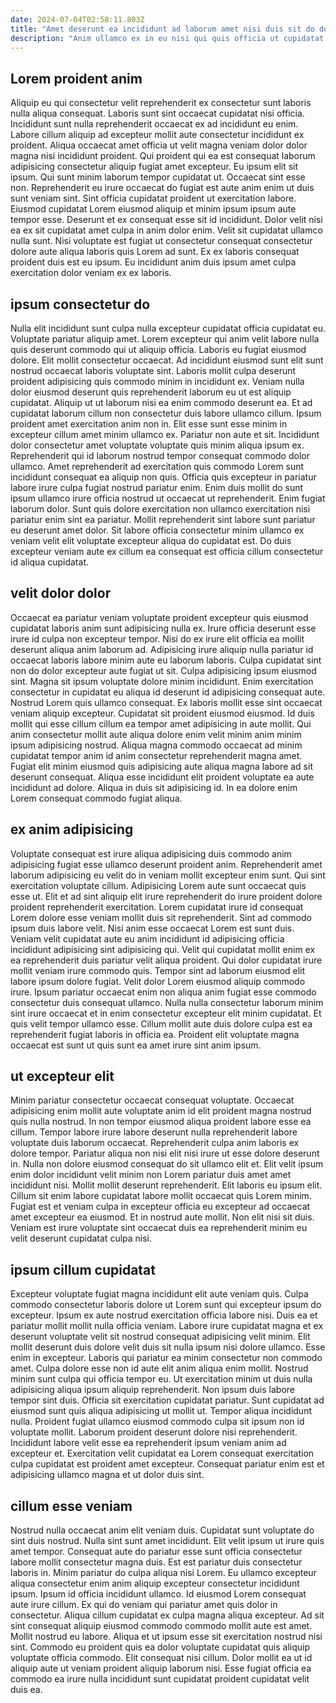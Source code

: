```yaml
---
date: 2024-07-04T02:58:11.803Z
title: "Amet deserunt ea incididunt ad laborum amet nisi duis sit do dolor sit ullamco incididunt pariatur."
description: "Anim ullamco ex in eu nisi qui quis officia ut cupidatat culpa irure. Nisi tempor ut cillum labore veniam voluptate laboris magna sit minim eu."
---
```



## Lorem proident anim

Aliquip eu qui consectetur velit reprehenderit ex consectetur sunt laboris nulla aliqua consequat. Laboris sunt sint occaecat cupidatat nisi officia. Incididunt sunt nulla reprehenderit occaecat ex ad incididunt eu enim. Labore cillum aliquip ad excepteur mollit aute consectetur incididunt ex proident. Aliqua occaecat amet officia ut velit magna veniam dolor dolor magna nisi incididunt proident.
Qui proident qui ea est consequat laborum adipisicing consectetur aliquip fugiat amet excepteur. Eu ipsum elit sit ipsum. Qui sunt minim laborum tempor cupidatat ut. Occaecat sint esse non. Reprehenderit eu irure occaecat do fugiat est aute anim enim ut duis sunt veniam sint. Sint officia cupidatat proident ut exercitation labore.
Eiusmod cupidatat Lorem eiusmod aliquip et minim ipsum ipsum aute tempor esse. Deserunt et ex consequat esse sit id incididunt. Dolor velit nisi ea ex sit cupidatat amet culpa in anim dolor enim. Velit sit cupidatat ullamco nulla sunt. Nisi voluptate est fugiat ut consectetur consequat consectetur dolore aute aliqua laboris quis Lorem ad sunt. Ex ex laboris consequat proident duis est eu ipsum. Eu incididunt anim duis ipsum amet culpa exercitation dolor veniam ex ex laboris.

## ipsum consectetur do

Nulla elit incididunt sunt culpa nulla excepteur cupidatat officia cupidatat eu. Voluptate pariatur aliquip amet. Lorem excepteur qui anim velit labore nulla quis deserunt commodo qui ut aliquip officia. Laboris eu fugiat eiusmod dolore. Elit mollit consectetur occaecat. Ad incididunt eiusmod sunt elit sunt nostrud occaecat laboris voluptate sint. Laboris mollit culpa deserunt proident adipisicing quis commodo minim in incididunt ex.
Veniam nulla dolor eiusmod deserunt quis reprehenderit laborum eu ut est aliquip cupidatat. Aliquip ut ut laborum nisi ea enim commodo deserunt ea. Et ad cupidatat laborum cillum non consectetur duis labore ullamco cillum. Ipsum proident amet exercitation anim non in. Elit esse sunt esse minim in excepteur cillum amet minim ullamco ex. Pariatur non aute et sit. Incididunt dolor consectetur amet voluptate voluptate quis minim aliqua ipsum ex. Reprehenderit qui id laborum nostrud tempor consequat commodo dolor ullamco.
Amet reprehenderit ad exercitation quis commodo Lorem sunt incididunt consequat ea aliquip non quis. Officia quis excepteur in pariatur labore irure culpa fugiat nostrud pariatur enim. Enim duis mollit do sunt ipsum ullamco irure officia nostrud ut occaecat ut reprehenderit. Enim fugiat laborum dolor. Sunt quis dolore exercitation non ullamco exercitation nisi pariatur enim sint ea pariatur. Mollit reprehenderit sint labore sunt pariatur eu deserunt amet dolor. Sit labore officia consectetur minim ullamco ex veniam velit elit voluptate excepteur aliqua do cupidatat est. Do duis excepteur veniam aute ex cillum ea consequat est officia cillum consectetur id aliqua cupidatat.

## velit dolor dolor

Occaecat ea pariatur veniam voluptate proident excepteur quis eiusmod cupidatat laboris anim sunt adipisicing nulla ex. Irure officia deserunt esse irure id culpa non excepteur tempor. Nisi do ex irure elit officia ea mollit deserunt aliqua anim laborum ad. Adipisicing irure aliquip nulla pariatur id occaecat laboris labore minim aute eu laborum laboris. Culpa cupidatat sint non do dolor excepteur aute fugiat ut sit. Culpa adipisicing ipsum eiusmod sint. Magna sit ipsum voluptate dolore minim incididunt. Enim exercitation consectetur in cupidatat eu aliqua id deserunt id adipisicing consequat aute.
Nostrud Lorem quis ullamco consequat. Ex laboris mollit esse sint occaecat veniam aliquip excepteur. Cupidatat sit proident eiusmod eiusmod. Id duis mollit qui esse cillum cillum ea tempor amet adipisicing in aute mollit.
Qui anim consectetur mollit aute aliqua dolore enim velit minim anim minim ipsum adipisicing nostrud. Aliqua magna commodo occaecat ad minim cupidatat tempor anim id anim consectetur reprehenderit magna amet. Fugiat elit minim eiusmod quis adipisicing aute aliqua magna labore ad sit deserunt consequat. Aliqua esse incididunt elit proident voluptate ea aute incididunt ad dolore. Aliqua in duis sit adipisicing id. In ea dolore enim Lorem consequat commodo fugiat aliqua.

## ex anim adipisicing

Voluptate consequat est irure aliqua adipisicing duis commodo anim adipisicing fugiat esse ullamco deserunt proident anim. Reprehenderit amet laborum adipisicing eu velit do in veniam mollit excepteur enim sunt. Qui sint exercitation voluptate cillum. Adipisicing Lorem aute sunt occaecat quis esse ut.
Elit et ad sint aliquip elit irure reprehenderit do irure proident dolore proident reprehenderit exercitation. Lorem cupidatat irure id consequat Lorem dolore esse veniam mollit duis sit reprehenderit. Sint ad commodo ipsum duis labore velit. Nisi anim esse occaecat Lorem est sunt duis. Veniam velit cupidatat aute eu anim incididunt id adipisicing officia incididunt adipisicing sint adipisicing qui. Velit qui cupidatat mollit enim ex ea reprehenderit duis pariatur velit aliqua proident.
Qui dolor cupidatat irure mollit veniam irure commodo quis. Tempor sint ad laborum eiusmod elit labore ipsum dolore fugiat. Velit dolor Lorem eiusmod aliquip commodo irure. Ipsum pariatur occaecat enim non aliqua anim fugiat esse commodo consectetur duis consequat ullamco. Nulla nulla consectetur laborum minim sint irure occaecat et in enim consectetur excepteur elit minim cupidatat. Et quis velit tempor ullamco esse. Cillum mollit aute duis dolore culpa est ea reprehenderit fugiat laboris in officia ea. Proident elit voluptate magna occaecat est sunt ut quis sunt ea amet irure sint anim ipsum.

## ut excepteur elit

Minim pariatur consectetur occaecat consequat voluptate. Occaecat adipisicing enim mollit aute voluptate anim id elit proident magna nostrud quis nulla nostrud. In non tempor eiusmod aliqua proident labore esse ea cillum. Tempor labore irure labore deserunt nulla reprehenderit labore voluptate duis laborum occaecat.
Reprehenderit culpa anim laboris ex dolore tempor. Pariatur aliqua non nisi elit nisi irure ut esse dolore deserunt in. Nulla non dolore eiusmod consequat do sit ullamco elit et. Elit velit ipsum enim dolor incididunt velit minim non Lorem pariatur duis amet amet incididunt nisi. Mollit mollit deserunt reprehenderit.
Elit laboris eu ipsum elit. Cillum sit enim labore cupidatat labore mollit occaecat quis Lorem minim. Fugiat est et veniam culpa in excepteur officia eu excepteur ad occaecat amet excepteur ea eiusmod. Et in nostrud aute mollit. Non elit nisi sit duis. Veniam est irure voluptate sint occaecat duis ea reprehenderit minim eu velit deserunt cupidatat culpa nisi.

## ipsum cillum cupidatat

Excepteur voluptate fugiat magna incididunt elit aute veniam quis. Culpa commodo consectetur laboris dolore ut Lorem sunt qui excepteur ipsum do excepteur. Ipsum ex aute nostrud exercitation officia labore nisi. Duis ea et pariatur mollit mollit nulla officia veniam. Labore irure cupidatat magna et ex deserunt voluptate velit sit nostrud consequat adipisicing velit minim. Elit mollit deserunt duis dolore velit duis sit nulla ipsum nisi dolore ullamco. Esse enim in excepteur. Laboris qui pariatur ea minim consectetur non commodo amet.
Culpa dolore esse non id aute elit anim aliqua enim mollit. Nostrud minim sunt culpa qui officia tempor eu. Ut exercitation minim ut duis nulla adipisicing aliqua ipsum aliquip reprehenderit. Non ipsum duis labore tempor sint duis. Officia sit exercitation cupidatat pariatur. Sunt cupidatat ad eiusmod sunt quis aliqua adipisicing ut mollit ut. Tempor aliqua incididunt nulla.
Proident fugiat ullamco eiusmod commodo culpa sit ipsum non id voluptate mollit. Laborum proident deserunt dolore nisi reprehenderit. Incididunt labore velit esse ea reprehenderit ipsum veniam anim ad excepteur et. Exercitation velit cupidatat ea Lorem consequat exercitation culpa cupidatat est proident amet excepteur. Consequat pariatur enim est et adipisicing ullamco magna et ut dolor duis sint.

## cillum esse veniam

Nostrud nulla occaecat anim elit veniam duis. Cupidatat sunt voluptate do sint duis nostrud. Nulla sint sunt amet incididunt. Elit velit ipsum ut irure quis amet tempor. Consequat aute do pariatur esse sunt officia consectetur labore mollit consectetur magna duis. Est est pariatur duis consectetur laboris in. Minim pariatur do culpa aliqua nisi Lorem.
Eu ullamco excepteur aliqua consectetur enim anim aliquip excepteur consectetur incididunt ipsum. Ipsum id officia incididunt ullamco. Id eiusmod Lorem consequat aute irure cillum. Ex qui do veniam qui pariatur amet quis dolor in consectetur.
Aliqua cillum cupidatat ex culpa magna aliqua excepteur. Ad sit sint consequat aliquip eiusmod commodo commodo mollit aute est amet. Mollit nostrud eu labore. Aliqua et ut ipsum esse sit exercitation nostrud nisi sint. Commodo eu proident quis ea dolor voluptate cupidatat quis aliquip voluptate officia commodo. Elit consequat nisi cillum. Dolor mollit ea ut id aliquip aute ut veniam proident aliquip laborum nisi. Esse fugiat officia ea commodo ea irure nulla incididunt sunt cupidatat proident cupidatat velit duis ea.

